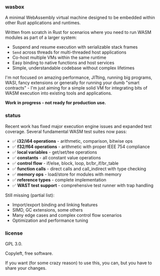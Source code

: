 ### wasbox

A minimal WebAssembly virtual machine designed to be embedded within other Rust applications and runtimes.

Written from scratch in Rust for scenarios where you need to run WASM modules as part of a larger system:

- Suspend and resume execution with serializable stack frames
- `Send` across threads for multi-threaded host applications
- Co-host multiple VMs within the same runtime
- Easy binding to native functions and host services
- Simple, understandable codebase without complex lifetimes

I'm not focused on amazing performance, JITting, running big programs, WASI, fancy extensions or generally for running
your dumb "smart contracts" - I'm just aiming for a simple solid VM for integrating bits of WASM execution into existing
tools and applications.

**Work in progress - not ready for production use.**

### status

Recent work has fixed major execution engine issues and expanded test coverage. Several fundamental WASM test
suites now pass:

- ✅ **i32/i64 operations** - arithmetic, comparison, bitwise ops
- ✅ **f32/f64 operations** - arithmetic with proper IEEE 754 compliance
- ✅ **local variables** - get/set/tee operations
- ✅ **constants** - all constant value operations
- ✅ **control flow** - if/else, block, loop, br/br_if/br_table
- ✅ **function calls** - direct calls and call_indirect with type checking
- ✅ **memory ops** - load/store for modules with memory
- ✅ **reference types** - complete implementation
- ✅ **WAST test support** - comprehensive test runner with trap handling

Still missing (partial list):

- Import/export binding and linking features
- SIMD, GC extensions, some others
- Many edge cases and complex control flow scenarios
- Optimization and performance tuning

### license

GPL 3.0.

Copyleft, free software.

If you want (for some crazy reason) to use this, you can, but you have to share your changes.
